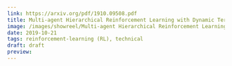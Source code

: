 ```yaml
---
link: https://arxiv.org/pdf/1910.09508.pdf
title: Multi-agent Hierarchical Reinforcement Learning with Dynamic Termination
image: /images/showreel/Multi-agent Hierarchical Reinforcement Learning with Dynamic Termination.jpg
date: 2019-10-21
tags: reinforcement-learning (RL), technical
draft: draft
preview:
---
```



